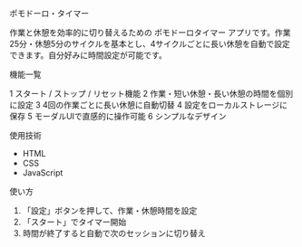 ポモドーロ・タイマー

作業と休憩を効率的に切り替えるための ポモドーロタイマー アプリです。作業25分・休憩5分のサイクルを基本とし、4サイクルごとに長い休憩を自動で設定できます。自分好みに時間設定が可能です。

機能一覧

1 スタート / ストップ / リセット機能
2 作業・短い休憩・長い休憩の時間を個別に設定
3 4回の作業ごとに長い休憩に自動切替
4 設定をローカルストレージに保存
5 モーダルUIで直感的に操作可能
6 シンプルなデザイン

使用技術

- HTML
- CSS
- JavaScript

使い方

1. 「設定」ボタンを押して、作業・休憩時間を設定
2. 「スタート」でタイマー開始
3. 時間が終了すると自動で次のセッションに切り替え
